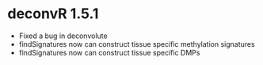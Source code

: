 # deconvR 1.5.1

* Fixed a bug in deconvolute
* findSignatures now can construct tissue specific methylation signatures
* findSignatures now can construct tissue specific DMPs
